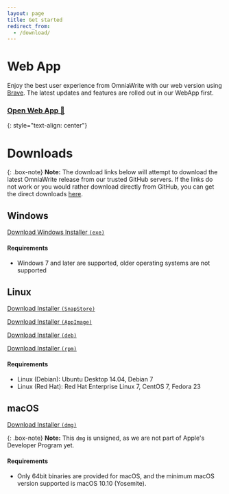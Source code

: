 ```yaml
---
layout: page
title: Get started
redirect_from:
  - /download/
---
```


# Web App
Enjoy the best user experience from OmniaWrite with our web version using [Brave](https://brave.com/omn734). The latest updates and features are rolled out in our WebApp first.

### [Open Web App 🚀](https://app.omniawrite.com)
{: style="text-align: center"}

# Downloads

{: .box-note}
**Note:** The download links below will attempt to download the latest OmniaWrite release from our trusted GitHub servers. If the links do not work or you would rather download directly from GitHub, you can get the direct downloads [here](https://github.com/TorstenDittmann/OmniaWrite/releases).

## Windows
[Download Windows Installer `(exe)`](https://external.omniawrite.com/download/windows)

#### Requirements
- Windows 7 and later are supported, older operating systems are not supported

## Linux
[Download Installer `(SnapStore)`](https://snapcraft.io/omniawrite)

[Download Installer `(AppImage)`](https://external.omniawrite.com/download/appimage)

[Download Installer `(deb)`](https://external.omniawrite.com/download/deb)

[Download Installer `(rpm)`](https://external.omniawrite.com/download/rpm)

#### Requirements
- Linux (Debian): Ubuntu Desktop 14.04, Debian 7
- Linux (Red Hat): Red Hat Enterprise Linux 7, CentOS 7, Fedora 23

## macOS
[Download Installer `(dmg)`](https://external.omniawrite.com/download/dmg)

{: .box-note}
**Note:** This `dmg` is unsigned, as we are not part of Apple's Developer Program yet.

#### Requirements
- Only 64bit binaries are provided for macOS, and the minimum macOS version supported is macOS 10.10 (Yosemite).


